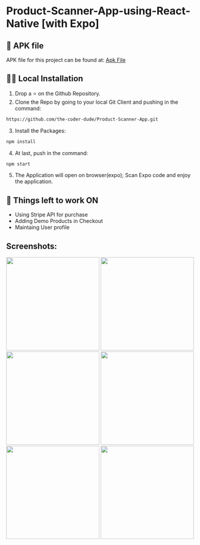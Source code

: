 # Product-Scanner-App-using-React-Native [with Expo]

## 🚀 APK file
APK file for this project can be found at: [Apk File](http://bit.ly/productscannerapp "apk file on Gdrive")
  
## 🏃‍♂️ Local Installation

1. Drop a ⭐ on the Github Repository. 
2. Clone the Repo by going to your local Git Client and pushing in the command: 

```sh
https://github.com/the-coder-dude/Product-Scanner-App.git
```

3. Install the Packages: 
```sh
npm install
```

4. At last, push in the command:
```sh
npm start
```

5. The Application will open on browser(expo); Scan Expo code and enjoy the application.

## 📜 Things left to work ON

* Using Stripe API for purchase
* Adding Demo Products in Checkout
* Maintaing User profile


## Screenshots:
 <img src="https://i.ibb.co/Vg4R7fz/Whats-App-Image-2020-01-16-at-19-54-10.jpg" width="250">  <img src="https://i.ibb.co/Y77Dpv2/Whats-App-Image-2020-01-16-at-19-54-10-1.jpg" width="250"> <img src="https://i.ibb.co/r7HKWSf/Whats-App-Image-2020-01-16-at-19-54-10-2.jpg" width="250">  <img src="https://i.ibb.co/N9ZBkb0/Whats-App-Image-2020-01-16-at-19-54-10-3.jpg" width="250"> <img src="https://i.ibb.co/3YP9TSq/Whats-App-Image-2020-01-16-at-19-54-10-4.jpg" width="250"> <img src="https://i.ibb.co/Hg5Wdf5/Whats-App-Image-2020-01-16-at-19-54-10-5.jpg" width="250">

